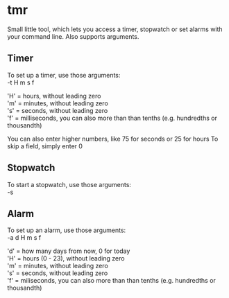 # tmr
Small little tool, which lets you access a timer, stopwatch or set alarms with your command line. Also supports arguments.

## Timer
To set up a timer, use those arguments:  
-t H m s f

'H' = hours, without leading zero  
'm' = minutes, without leading zero  
's' = seconds, without leading zero  
'f' = milliseconds, you can also more than than tenths (e.g. hundredths or thousandth)

You can also enter higher numbers, like 75 for seconds or 25 for hours
To skip a field, simply enter 0

## Stopwatch
To start a stopwatch, use those arguments:  
-s

## Alarm
To set up an alarm, use those arguments:  
-a d H m s f

'd' = how many days from now, 0 for today  
'H' = hours (0 - 23), without leading zero  
'm' = minutes, without leading zero  
's' = seconds, without leading zero  
'f' = miliseconds, you can also more than than tenths (e.g. hundredths or thousandth)
